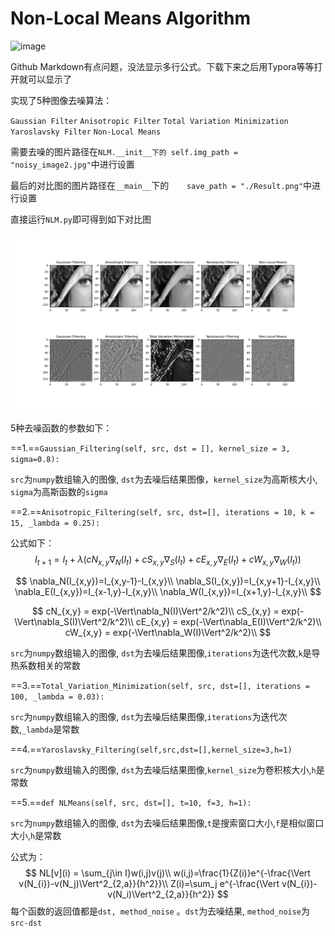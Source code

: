 # Non-Local Means Algorithm

![image](https://img.shields.io/badge/Author-Leo%20Li-ff69b4) 

Github Markdown有点问题，没法显示多行公式。下载下来之后用Typora等等打开就可以显示了

实现了5种图像去噪算法：

`Gaussian Filter` `Anisotropic Filter` `Total Variation Minimization` `Yaroslavsky Filter` `Non-Local Means`

需要去噪的图片路径在`NLM.__init__下的 self.img_path = "noisy_image2.jpg"`中进行设置

最后的对比图的图片路径在`__main__`下的`    save_path = "./Result.png"`中进行设置

直接运行`NLM.py`即可得到如下对比图

![image](./Result.png)

5种去噪函数的参数如下：

==1.==`Gaussian_Filtering(self, src, dst = [], kernel_size = 3, sigma=0.8):`

`src`为`numpy`数组输入的图像, `dst`为去噪后结果图像，`kernel_size`为高斯核大小, `sigma`为高斯函数的`sigma`

==2.==`Anisotropic_Filtering(self, src, dst=[], iterations = 10, k = 15, _lambda = 0.25):`

公式如下：
$$
I_{t+1} = I_t+\lambda (cN_{x,y}\nabla_N(I_t)+cS_{x,y}\nabla_S(I_t)+cE_{x,y}\nabla_E(I_t)+cW_{x,y}\nabla_W(I_t))
$$

$$
\nabla_N(I_{x,y})=I_{x,y-1}-I_{x,y}\\
\nabla_S(I_{x,y})=I_{x,y+1}-I_{x,y}\\
\nabla_E(I_{x,y})=I_{x-1,y}-I_{x,y}\\
\nabla_W(I_{x,y})=I_{x+1,y}-I_{x,y}\\
$$

$$
cN_{x,y} = exp(-\Vert\nabla_N(I)\Vert^2/k^2)\\
cS_{x,y} = exp(-\Vert\nabla_S(I)\Vert^2/k^2)\\
cE_{x,y} = exp(-\Vert\nabla_E(I)\Vert^2/k^2)\\
cW_{x,y} = exp(-\Vert\nabla_W(I)\Vert^2/k^2)\\
$$

`src`为`numpy`数组输入的图像, `dst`为去噪后结果图像,`iterations`为迭代次数,`k`是导热系数相关的常数

==3.==`Total_Variation_Minimization(self, src, dst=[], iterations = 100, _lambda = 0.03):`

`src`为`numpy`数组输入的图像, `dst`为去噪后结果图像,`iterations`为迭代次数,`_lambda`是常数

==4.==`Yaroslavsky_Filtering(self,src,dst=[],kernel_size=3,h=1)`

`src`为`numpy`数组输入的图像, `dst`为去噪后结果图像,`kernel_size`为卷积核大小,`h`是常数

==5.==`def NLMeans(self, src, dst=[], t=10, f=3, h=1):`

`src`为`numpy`数组输入的图像, `dst`为去噪后结果图像,`t`是搜索窗口大小,`f`是相似窗口大小,`h`是常数

公式为：
$$
NL[v](i) = \sum_{j\in I}w(i,j)v(j)\\
w(i,j)=\frac{1}{Z(i)}e^{-\frac{\Vert v(N_{i})-v(N_j)\Vert^2_{2,a}}{h^2}}\\
Z(i)=\sum_j e^{-\frac{\Vert v(N_{i})-v(N_i)\Vert^2_{2,a}}{h^2}}
$$
每个函数的返回值都是`dst, method_noise` 。`dst`为去噪结果, `method_noise`为`src-dst`

